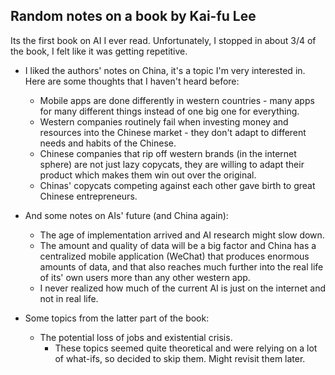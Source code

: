 ## Random notes on a book by Kai-fu Lee

Its the first book on AI I ever read. Unfortunately, I stopped in about 3/4 of the book, I felt like it was getting repetitive.

* I liked the authors' notes on China, it's a topic I'm very interested in. Here are some thoughts that I haven't heard before:
	* Mobile apps are done differently in western countries - many apps for many different things instead of one big one for everything.
	* Western companies routinely fail when investing money and resources into the Chinese market - they don't adapt to different needs and habits of the Chinese.
	- Chinese companies that rip off western brands (in the internet sphere) are not just lazy copycats, they are willing to adapt their product which makes them win out over the original.
	* Chinas' copycats competing against each other gave birth to great Chinese entrepreneurs.

* And some notes on AIs' future (and China again):
	* The age of implementation arrived and AI research might slow down.
	* The amount and quality of data will be a big factor and China has a centralized mobile application (WeChat) that produces enormous amounts of data, and that also reaches much further into the real life of its' own users more than any other western app.
	* I never realized how much of the current AI is just on the internet and not in real life.

* Some topics from the latter part of the book:
	* The potential loss of jobs and existential crisis.
		* These topics seemed quite theoretical and were relying on a lot of what-ifs, so decided to skip them. Might revisit them later.

